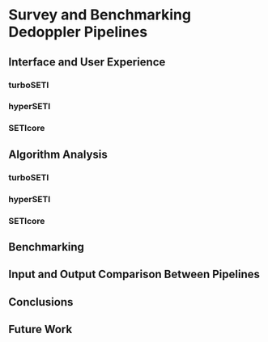 # Survey and Benchmarking Dedoppler Pipelines



## Interface and User Experience

### turboSETI

### hyperSETI

### SETIcore



## Algorithm Analysis

### turboSETI

### hyperSETI

### SETIcore



## Benchmarking



## Input and Output Comparison Between Pipelines



## Conclusions



## Future Work

